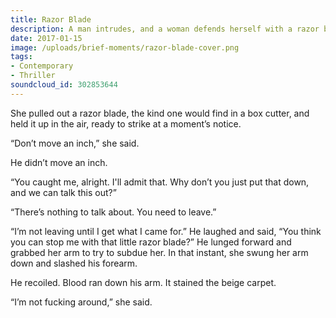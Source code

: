 ```yaml
---
title: Razor Blade
description: A man intrudes, and a woman defends herself with a razor blade.
date: 2017-01-15
image: /uploads/brief-moments/razor-blade-cover.png
tags:
- Contemporary
- Thriller
soundcloud_id: 302853644
---
```


She pulled out a razor blade, the kind one would find in a box cutter, and held it up in the air, ready to strike at a moment’s notice.

“Don’t move an inch,” she said.

He didn’t move an inch.

“You caught me, alright. I'll admit that. Why don’t you just put that down, and we can talk this out?”

“There’s nothing to talk about. You need to leave.”

“I’m not leaving until I get what I came for.” He laughed and said, “You think you can stop me with that little razor blade?” He lunged forward and grabbed her arm to try to subdue her. In that instant, she swung her arm down and slashed his forearm.

He recoiled. Blood ran down his arm. It stained the beige carpet.

“I’m not fucking around,” she said.